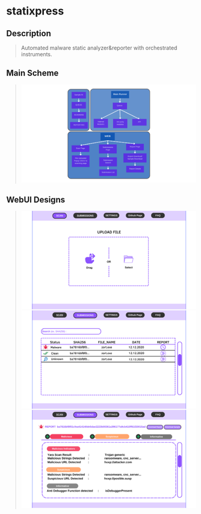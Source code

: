 # statixpress

## Description

>Automated malware static analyzer&amp;reporter with orchestrated instruments.


## Main Scheme

>![alt text](https://github.com/dogusylcn/statixpress/blob/main/architecture.png?raw=true)

## WebUI Designs

>![alt text](https://github.com/dogusylcn/statixpress/blob/main/img/1.png?raw=true)
>![alt text](https://github.com/dogusylcn/statixpress/blob/main/img/2.png?raw=true)
>![alt text](https://github.com/dogusylcn/statixpress/blob/main/img/3.png?raw=true)
